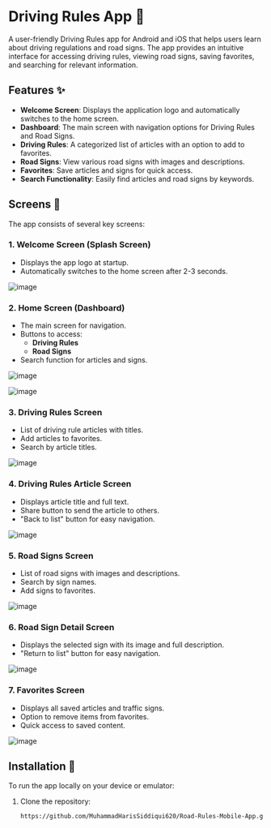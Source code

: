 # Driving Rules App 🚗

A user-friendly Driving Rules app for Android and iOS that helps users learn about driving regulations and road signs. The app provides an intuitive interface for accessing driving rules, viewing road signs, saving favorites, and searching for relevant information. 


## Features ✨

- **Welcome Screen**: Displays the application logo and automatically switches to the home screen.
- **Dashboard**: The main screen with navigation options for Driving Rules and Road Signs.
- **Driving Rules**: A categorized list of articles with an option to add to favorites.
- **Road Signs**: View various road signs with images and descriptions.
- **Favorites**: Save articles and signs for quick access.
- **Search Functionality**: Easily find articles and road signs by keywords.

## Screens 🚀

The app consists of several key screens:

### 1. **Welcome Screen (Splash Screen)**
   - Displays the app logo at startup.
   - Automatically switches to the home screen after 2-3 seconds.

![image](https://github.com/user-attachments/assets/013ff161-78aa-4542-9ffb-a201b58bac5d)


### 2. **Home Screen (Dashboard)**
   - The main screen for navigation.
   - Buttons to access:
     - **Driving Rules**
     - **Road Signs**
   - Search function for articles and signs.

![image](https://github.com/user-attachments/assets/c9952d08-e1c0-431f-9090-4a6ead6e6cc5)

![image](https://github.com/user-attachments/assets/6b029d19-636f-4b07-9823-a5f522c016cf)


### 3. **Driving Rules Screen**
   - List of driving rule articles with titles.
   - Add articles to favorites.
   - Search by article titles.

![image](https://github.com/user-attachments/assets/008f8d13-e13a-473f-b716-8dc0e2dc7c43)


### 4. **Driving Rules Article Screen**
   - Displays article title and full text.
   - Share button to send the article to others.
   - "Back to list" button for easy navigation.

![image](https://github.com/user-attachments/assets/bd5c96eb-1bdf-496e-ac36-50a8d8a60352)


### 5. **Road Signs Screen**
   - List of road signs with images and descriptions.
   - Search by sign names.
   - Add signs to favorites.

![image](https://github.com/user-attachments/assets/3bcddccf-d0ce-4087-b4c7-4120ad910dfc)


### 6. **Road Sign Detail Screen**
   - Displays the selected sign with its image and full description.
   - "Return to list" button for easy navigation.

![image](https://github.com/user-attachments/assets/c72b37aa-5564-43f2-aedc-a2b6b6675da1)


### 7. **Favorites Screen**
   - Displays all saved articles and traffic signs.
   - Option to remove items from favorites.
   - Quick access to saved content.

![image](https://github.com/user-attachments/assets/75db9bdc-bec1-436d-9803-312dc8a03318)


## Installation 🔧

To run the app locally on your device or emulator:

1. Clone the repository:
   ```bash
   https://github.com/MuhammadHarisSiddiqui620/Road-Rules-Mobile-App.git

